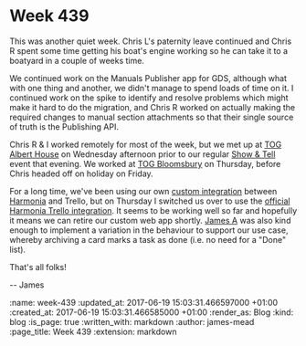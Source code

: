 Week 439
========

This was another quiet week. Chris L's paternity leave continued and Chris R spent some time getting his boat's engine working so he can take it to a boatyard in a couple of weeks time.

We continued work on the Manuals Publisher app for GDS, although what with one thing and another, we didn't manage to spend loads of time on it. I continued work on the spike to identify and resolve problems which might make it hard to do the migration, and Chris R worked on actually making the required changes to manual section attachments so that their single source of truth is the Publishing API.

Chris R & I worked remotely for most of the week, but we met up at [TOG Albert House][] on Wednesday afternoon prior to our regular [Show & Tell][show-and-tell-events] event that evening. We worked at [TOG Bloomsbury][] on Thursday, before Chris headed off on holiday on Friday.

For a long time, we've been using our own [custom integration][webhooks] between [Harmonia][] and Trello, but on Thursday I switched us over to use the [official Harmonia Trello integration][harmonia-trello-integration]. It seems to be working well so far and hopefully it means we can retire our custom web app shortly. [James A][] was also kind enough to implement a variation in the behaviour to support our use case, whereby archiving a card marks a task as done (i.e. no need for a "Done" list).

That's all folks!

-- James

[show-and-tell-events]: /show-and-tell-events
[TOG Albert House]: https://www.theofficegroup.co.uk/office/albert-house/
[TOG Bloomsbury]: http://www.theofficegroup.co.uk/office/the-bloomsbury-building/
[webhooks]: https://github.com/freerange/webhooks
[Harmonia]: https://harmonia.io/
[harmonia-trello-integration]: https://harmonia.io/#features
[James A]: http://lazyatom.com/

:name: week-439
:updated_at: 2017-06-19 15:03:31.466597000 +01:00
:created_at: 2017-06-19 15:03:31.466585000 +01:00
:render_as: Blog
:kind: blog
:is_page: true
:written_with: markdown
:author: james-mead
:page_title: Week 439
:extension: markdown
